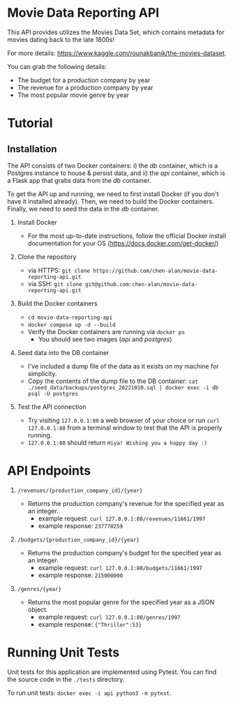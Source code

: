 # Movie Data Reporting API
This API provides utilizes the Movies Data Set, which contains metadata for movies dating back to the late 1800s! 

For more details: https://www.kaggle.com/rounakbanik/the-movies-dataset. 



You can grab the following details:

* The budget for a production company by year
* The revenue for a production company by year
* The most popular movie genre by year

# Tutorial
## Installation
The API consists of two Docker containers: i) the _db_ container, which is a Postgres instance to house & persist data, and ii) the _api_ container, which is a Flask app that grabs data from the _db_ container.

To get the API up and running, we need to first install Docker (if you don't have it installed already). Then, we need to build the Docker containers. Finally, we need to seed the data in the _db_ container.

1. Install Docker
    * For the most up-to-date instructions, follow the official Docker install documentation for your OS (https://docs.docker.com/get-docker/)

2. Clone the repository
    * via HTTPS: `git clone https://github.com/chen-alan/movie-data-reporting-api.git`
    * via SSH: `git clone git@github.com:chen-alan/movie-data-reporting-api.git`

3. Build the Docker containers
    * `cd movie-data-reporting-api`
    * `docker compose up -d --build` 
    * Verify the Docker containers are running via `docker ps`
        * You should see two images (_api_ and _postgres_)

4. Seed data into the DB container
    * I've included a dump file of the data as it exists on my machine for simplicity. 
    * Copy the contents of the dump file to the DB container: `cat ./seed_data/backups/postgres_20221010.sql | docker exec -i db psql -U postgres`

5. Test the API connection
    * Try visiting `127.0.0.1:80` a web browser of your choice or run `curl 127.0.0.1:80` from a terminal window to test that the API is properly running.
    * `127.0.0.1:80` should return `Hiya! Wishing you a happy day :)`

# API Endpoints

1. `/revenues/{production_company_id}/{year}`
    * Returns the production company's revenue for the specified year as an integer.
        * example request: `curl 127.0.0.1:80/revenues/11661/1997`
      * example response: `237770259`

2. `/budgets/{production_company_id}/{year}`
    * Returns the production company's budget for the specified year as an integer.
        * example request: `curl 127.0.0.1:80/budgets/11661/1997`
        * example response: `215000000`

3. `/genres/{year}`
    * Returns the most popular genre for the specified year as a JSON object.
        * example request: `curl 127.0.0.1:80/genres/1997`
        * example response: `{"Thriller":53}`

# Running Unit Tests
Unit tests for this application are implemented using Pytest. You can find the source code in the `./tests` directory.

To run unit tests: `docker exec -i api python3 -m pytest`.
